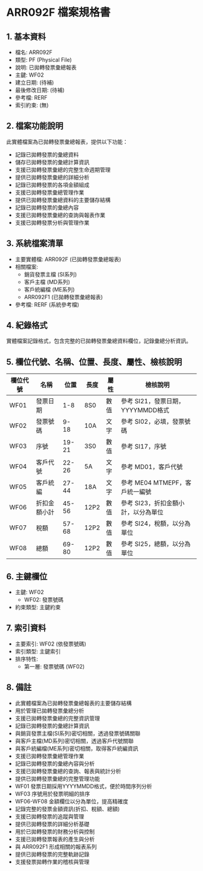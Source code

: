 # ARR092F 檔案規格書

## 1. 基本資料
- 檔名: ARR092F
- 類型: PF (Physical File)
- 說明: 已拋轉發票彙總報表
- 主鍵: WF02
- 建立日期: (待補)
- 最後修改日期: (待補)
- 參考檔: RERF
- 索引約束: (無)

## 2. 檔案功能說明
此實體檔案為已拋轉發票彙總報表，提供以下功能：
- 記錄已拋轉發票的彙總資料
- 儲存已拋轉發票的彙總計算資訊
- 支援已拋轉發票彙總的完整生命週期管理
- 提供已拋轉發票彙總的詳細分析
- 記錄已拋轉發票的各項金額組成
- 支援已拋轉發票彙總管理作業
- 提供已拋轉發票彙總資料的主要儲存結構
- 記錄已拋轉發票的彙總內容
- 支援已拋轉發票彙總的查詢與報表作業
- 支援已拋轉發票分析與管理作業

## 3. 系統檔案清單
- 主要實體檔: ARR092F (已拋轉發票彙總報表)
- 相關檔案: 
  - 銷貨發票主檔 (SI系列)
  - 客戶主檔 (MD系列)
  - 客戶統編檔 (ME系列)
  - ARR092F1 (已拋轉發票彙總報表)
- 參考檔: RERF (系統參考檔)

## 4. 紀錄格式
實體檔案記錄格式，包含完整的已拋轉發票彙總資料欄位，記錄彙總分析資訊。

## 5. 欄位代號、名稱、位置、長度、屬性、檢核說明
| 欄位代號 | 名稱 | 位置 | 長度 | 屬性 | 檢核說明 |
|----------|------|------|------|------|----------|
| WF01 | 發票日期 | 1-8 | 8S0 | 數值 | 參考 SI21，發票日期，YYYYMMDD格式 |
| WF02 | 發票號碼 | 9-18 | 10A | 文字 | 參考 SI02，必填，發票號碼 |
| WF03 | 序號 | 19-21 | 3S0 | 數值 | 參考 SI17，序號 |
| WF04 | 客戶代號 | 22-26 | 5A | 文字 | 參考 MD01，客戶代號 |
| WF05 | 客戶統編 | 27-44 | 18A | 文字 | 參考 ME04 MTMEPF，客戶統一編號 |
| WF06 | 折扣金額小計 | 45-56 | 12P2 | 數值 | 參考 SI23，折扣金額小計，以分為單位 |
| WF07 | 稅額 | 57-68 | 12P2 | 數值 | 參考 SI24，稅額，以分為單位 |
| WF08 | 總額 | 69-80 | 12P2 | 數值 | 參考 SI25，總額，以分為單位 |

## 6. 主鍵欄位
- 主鍵: WF02
  - WF02: 發票號碼
- 約束類型: 主鍵約束

## 7. 索引資料
- 主要索引: WF02 (依發票號碼)
- 索引類型: 主鍵索引
- 排序特性: 
  - 第一層: 發票號碼 (WF02)

## 8. 備註
- 此實體檔案為已拋轉發票彙總報表的主要儲存結構
- 用於管理已拋轉發票彙總分析
- 支援已拋轉發票彙總的完整資訊管理
- 記錄已拋轉發票的彙總計算資訊
- 與銷貨發票主檔(SI系列)密切相關，透過發票號碼關聯
- 與客戶主檔(MD系列)密切相關，透過客戶代號關聯
- 與客戶統編檔(ME系列)密切相關，取得客戶統編資訊
- 支援已拋轉發票彙總管理作業
- 記錄已拋轉發票的彙總內容與分析
- 支援已拋轉發票彙總的查詢、報表與統計分析
- 提供已拋轉發票彙總的完整管理功能
- WF01 發票日期採用YYYYMMDD格式，便於時間序列分析
- WF03 序號用於發票明細的排序
- WF06-WF08 金額欄位以分為單位，提高精確度
- 記錄完整的發票金額資訊(折扣、稅額、總額)
- 支援已拋轉發票的追蹤與管理
- 提供已拋轉發票的詳細分析基礎
- 用於已拋轉發票的財務分析與控制
- 支援已拋轉發票報表的產生與分析
- 與 ARR092F1 形成相關的報表系列
- 提供已拋轉發票的完整軌跡記錄
- 支援發票拋轉作業的稽核與管理 